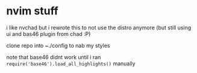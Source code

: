 # nvim stuff

i like nvchad but i rewrote this to not use the distro anymore (but still using ui and bas46 plugin from chad :P)

clone repo into ~./config to nab my styles

note that base46 didnt work until i ran `require('base46').load_all_highlights()` manually
